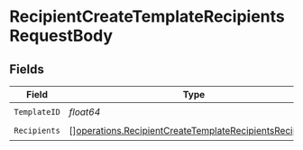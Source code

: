 # RecipientCreateTemplateRecipientsRequestBody


## Fields

| Field                                                                                                                              | Type                                                                                                                               | Required                                                                                                                           | Description                                                                                                                        |
| ---------------------------------------------------------------------------------------------------------------------------------- | ---------------------------------------------------------------------------------------------------------------------------------- | ---------------------------------------------------------------------------------------------------------------------------------- | ---------------------------------------------------------------------------------------------------------------------------------- |
| `TemplateID`                                                                                                                       | *float64*                                                                                                                          | :heavy_check_mark:                                                                                                                 | N/A                                                                                                                                |
| `Recipients`                                                                                                                       | [][operations.RecipientCreateTemplateRecipientsRecipients](../../models/operations/recipientcreatetemplaterecipientsrecipients.md) | :heavy_check_mark:                                                                                                                 | N/A                                                                                                                                |